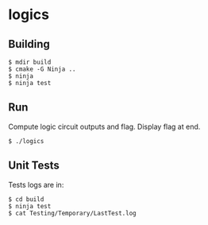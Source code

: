 # logics

## Building

``` 
$ mdir build
$ cmake -G Ninja ..
$ ninja
$ ninja test
``` 

## Run

Compute logic circuit outputs and flag. Display flag at end.
```
$ ./logics
```

## Unit Tests
Tests logs are in:

```
$ cd build
$ ninja test
$ cat Testing/Temporary/LastTest.log
```
